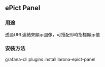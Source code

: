 ## ePict Panel
    
### 用途
透過URL連結來顯示圖像，可搭配即時指標顯示值

### 安裝方法
grafana-cli plugins install larona-epict-panel
